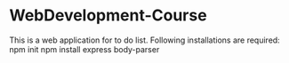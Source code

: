 # WebDevelopment-Course
This is a web application for to do list.
Following installations are required:
npm init
npm install express body-parser
